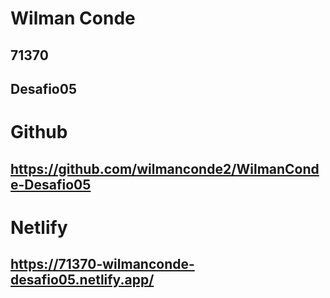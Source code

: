 # Wilman Conde
## 71370
## Desafio05
# Github
## https://github.com/wilmanconde2/WilmanConde-Desafio05
# Netlify
## https://71370-wilmanconde-desafio05.netlify.app/